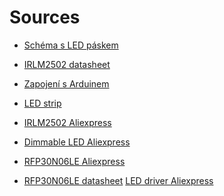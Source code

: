  Sources
 =======

* [Schéma s LED páskem](https://i.stack.imgur.com/ZK60L.png)

* [IRLM2502 datasheet](https://www.infineon.com/dgdl/irlml2502.pdf?fileId=5546d462533600a401535667f44d2602)

* [Zapojení s Arduinem](http://bildr.org/2012/03/rfp30n06le-arduino/)

* [LED strip](https://electronics.stackexchange.com/questions/67775/driving-led-strip-from-microcontroller)

* [IRLM2502 Aliexpress](https://www.aliexpress.com/item/20pcs-Transistor-IRLML2502-TRPBF-00BF-MOSFET-N-Channel-Field-Effect-DIY-SOT-23/32825995678.html?ws_ab_test=searchweb0_0,searchweb201602_2_10152_10065_10151_10068_10344_10345_10342_10343_10340_10341_10304_10307_10060_10302_10155_10154_10056_10055_10054_10538_10537_10059_10536_10535_10534_10533_100031_10099_10338_10103_10102_10052_10053_10107_10050_10142_10051_10171_10084_10083_10080_10082_10081_10110_10111_10112_10113_10114_10312_10313_10314_10078_10079_10073-10171,searchweb201603_14,ppcSwitch_5&btsid=5aa18aa7-6b1b-49c6-a520-7193cf9323c9&algo_expid=76dc867b-397c-4e50-9a33-b0bdd5d09113-1&algo_pvid=76dc867b-397c-4e50-9a33-b0bdd5d09113)

* [Dimmable LED Aliexpress](https://www.aliexpress.com/wholesale?catId=0&initiative_id=SB_20171016112438&SearchText=dimmable+led+12V)
* [RFP30N06LE Aliexpress](https://www.aliexpress.com/item/Free-shipping-10pcs-lot-RFP30N06LE-P30N06LE-P30N06-MOSFET-N-CH-60V-30A-TO-220-Best-quality/32328363970.html?ws_ab_test=searchweb0_0,searchweb201602_2_10152_10065_10151_10068_10344_10345_10342_10343_10340_10341_10304_10307_10060_10302_10155_10154_10056_10055_10054_10538_10537_10059_10536_10535_10534_10533_100031_10099_10338_10103_10102_10052_10053_10107_10050_10142_10051_10171_10084_10083_10080_10082_10081_10110_10111_10112_10113_10114_10312_10313_10314_10078_10079_10073,searchweb201603_14,ppcSwitch_5&btsid=0b1c3a22-eb1d-4be8-83c7-9743ef457017&algo_expid=a6a32a56-d696-4e33-960e-0c5e034c5be1-0&algo_pvid=a6a32a56-d696-4e33-960e-0c5e034c5be1)

* [RFP30N06LE datasheet](https://www.sparkfun.com/datasheets/Components/General/RFP30N06LE.pdf)
[LED driver Aliexpress](https://www.aliexpress.com/wholesale?catId=0&initiative_id=SB_20171016131611&SearchText=raspberry+pwm+led+driver)

